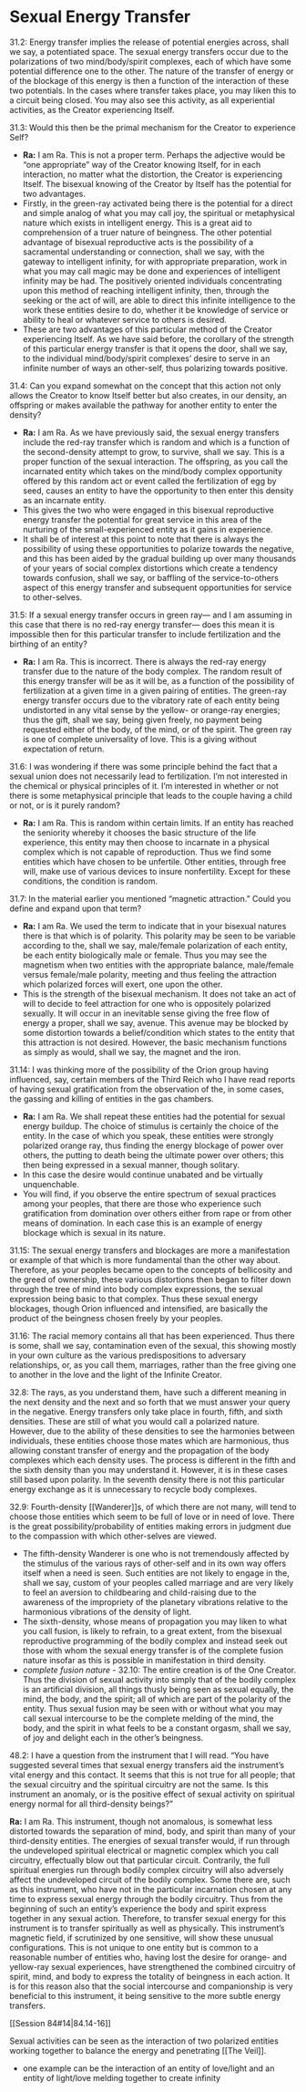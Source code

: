 # Sexual Energy Transfer
31.2: Energy transfer implies the release of potential energies across, shall we say, a potentiated space. The sexual energy transfers occur due to the polarizations of two mind/body/spirit complexes, each of which have some potential difference one to the other. The nature of the transfer of energy or of the blockage of this energy is then a function of the interaction of these two potentials. In the cases where transfer takes place, you may liken this to a circuit being closed. You may also see this activity, as all experiential activities, as the Creator experiencing Itself.

31.3: Would this then be the primal mechanism for the Creator to experience Self?
- **Ra:** I am Ra. This is not a proper term. Perhaps the adjective would be “one appropriate” way of the Creator knowing Itself, for in each interaction, no matter what the distortion, the Creator is experiencing Itself. The bisexual knowing of the Creator by Itself has the potential for two advantages.
- Firstly, in the green-ray activated being there is the potential for a direct and simple analog of what you may call joy, the spiritual or metaphysical nature which exists in intelligent energy. This is a great aid to comprehension of a truer nature of beingness. The other potential advantage of bisexual reproductive acts is the possibility of a sacramental understanding or connection, shall we say, with the gateway to intelligent infinity, for with appropriate preparation, work in what you may call magic may be done and experiences of intelligent infinity may be had. The positively oriented individuals concentrating upon this method of reaching intelligent infinity, then, through the seeking or the act of will, are able to direct this infinite intelligence to the work these entities desire to do, whether it be knowledge of service or ability to heal or whatever service to others is desired.
- These are two advantages of this particular method of the Creator experiencing Itself. As we have said before, the corollary of the strength of this particular energy transfer is that it opens the door, shall we say, to the individual mind/body/spirit complexes’ desire to serve in an infinite number of ways an other-self, thus polarizing towards positive.

31.4: Can you expand somewhat on the concept that this action not only allows the Creator to know Itself better but also creates, in our density, an offspring or makes available the pathway for another entity to enter the density?
- **Ra:** I am Ra. As we have previously said, the sexual energy transfers include the red-ray transfer which is random and which is a function of the second-density attempt to grow, to survive, shall we say. This is a proper function of the sexual interaction. The offspring, as you call the incarnated entity which takes on the mind/body complex opportunity offered by this random act or event called the fertilization of egg by seed, causes an entity to have the opportunity to then enter this density as an incarnate entity.
- This gives the two who were engaged in this bisexual reproductive energy transfer the potential for great service in this area of the nurturing of the small-experienced entity as it gains in experience.
- It shall be of interest at this point to note that there is always the possibility of using these opportunities to polarize towards the negative, and this has been aided by the gradual building up over many thousands of your years of social complex distortions which create a tendency towards confusion, shall we say, or baffling of the service-to-others aspect of this energy transfer and subsequent opportunities for service to other-selves.

31.5: If a sexual energy transfer occurs in green ray— and I am assuming in this case that there is no red-ray energy transfer— does this mean it is impossible then for this particular transfer to include fertilization and the birthing of an entity?
- **Ra:** I am Ra. This is incorrect. There is always the red-ray energy transfer due to the nature of the body complex. The random result of this energy transfer will be as it will be, as a function of the possibility of fertilization at a given time in a given pairing of entities. The green-ray energy transfer occurs due to the vibratory rate of each entity being undistorted in any vital sense by the yellow- or orange-ray energies; thus the gift, shall we say, being given freely, no payment being requested either of the body, of the mind, or of the spirit. The green ray is one of complete universality of love. This is a giving without expectation of return.

31.6: I was wondering if there was some principle behind the fact that a sexual union does not necessarily lead to fertilization. I’m not interested in the chemical or physical principles of it. I’m interested in whether or not there is some metaphysical principle that leads to the couple having a child or not, or is it purely random?
- **Ra:** I am Ra. This is random within certain limits. If an entity has reached the seniority whereby it chooses the basic structure of the life experience, this entity may then choose to incarnate in a physical complex which is not capable of reproduction. Thus we find some entities which have chosen to be unfertile. Other entities, through free will, make use of various devices to insure nonfertility. Except for these conditions, the condition is random.

31.7: In the material earlier you mentioned “magnetic attraction.” Could you define and expand upon that term?
- **Ra:** I am Ra. We used the term to indicate that in your bisexual natures there is that which is of polarity. This polarity may be seen to be variable according to the, shall we say, male/female polarization of each entity, be each entity biologically male or female. Thus you may see the magnetism when two entities with the appropriate balance, male/female versus female/male polarity, meeting and thus feeling the attraction which polarized forces will exert, one upon the other.
- This is the strength of the bisexual mechanism. It does not take an act of will to decide to feel attraction for one who is oppositely polarized sexually. It will occur in an inevitable sense giving the free flow of energy a proper, shall we say, avenue. This avenue may be blocked by some distortion towards a belief/condition which states to the entity that this attraction is not desired. However, the basic mechanism functions as simply as would, shall we say, the magnet and the iron.

31.14: I was thinking more of the possibility of the Orion group having influenced, say, certain members of the Third Reich who I have read reports of having sexual gratification from the observation of the, in some cases, the gassing and killing of entities in the gas chambers.
- **Ra:** I am Ra. We shall repeat these entities had the potential for sexual energy buildup. The choice of stimulus is certainly the choice of the entity. In the case of which you speak, these entities were strongly polarized orange ray, thus finding the energy blockage of power over others, the putting to death being the ultimate power over others; this then being expressed in a sexual manner, though solitary.
- In this case the desire would continue unabated and be virtually unquenchable.
- You will find, if you observe the entire spectrum of sexual practices among your peoples, that there are those who experience such gratification from domination over others either from rape or from other means of domination. In each case this is an example of energy blockage which is sexual in its nature.

31.15: The sexual energy transfers and blockages are more a manifestation or example of that which is more fundamental than the other way about. Therefore, as your peoples became open to the concepts of bellicosity and the greed of ownership, these various distortions then began to filter down through the tree of mind into body complex expressions, the sexual expression being basic to that complex. Thus these sexual energy blockages, though Orion influenced and intensified, are basically the product of the beingness chosen freely by your peoples.

31.16: The racial memory contains all that has been experienced. Thus there is some, shall we say, contamination even of the sexual, this showing mostly in your own culture as the various predispositions to adversary relationships, or, as you call them, marriages, rather than the free giving one to another in the love and the light of the Infinite Creator.

32.8: The rays, as you understand them, have such a different meaning in the next density and the next and so forth that we must answer your query in the negative. Energy transfers only take place in fourth, fifth, and sixth densities. These are still of what you would call a polarized nature. However, due to the ability of these densities to see the harmonies between individuals, these entities choose those mates which are harmonious, thus allowing constant transfer of energy and the propagation of the body complexes which each density uses. The process is different in the fifth and the sixth density than you may understand it. However, it is in these cases still based upon polarity. In the seventh density there is not this particular energy exchange as it is unnecessary to recycle body complexes.

32.9: Fourth-density [[Wanderer]]s, of which there are not many, will tend to choose those entities which seem to be full of love or in need of love. There is the great possibility/probability of entities making errors in judgment due to the compassion with which other-selves are viewed.
- The fifth-density Wanderer is one who is not tremendously affected by the stimulus of the various rays of other-self and in its own way offers itself when a need is seen. Such entities are not likely to engage in the, shall we say, custom of your peoples called marriage and are very likely to feel an aversion to childbearing and child-raising due to the awareness of the impropriety of the planetary vibrations relative to the harmonious vibrations of the density of light.
- The sixth-density, whose means of propagation you may liken to what you call fusion, is likely to refrain, to a great extent, from the bisexual reproductive programming of the bodily complex and instead seek out those with whom the sexual energy transfer is of the complete fusion nature insofar as this is possible in manifestation in third density.
- *complete fusion nature* - 32.10: The entire creation is of the One Creator. Thus the division of sexual activity into simply that of the bodily complex is an artificial division, all things thusly being seen as sexual equally, the mind, the body, and the spirit; all of which are part of the polarity of the entity. Thus sexual fusion may be seen with or without what you may call sexual intercourse to be the complete melding of the mind, the body, and the spirit in what feels to be a constant orgasm, shall we say, of joy and delight each in the other’s beingness.

48.2: I have a question from the instrument that I will read. “You have suggested several times that sexual energy transfers aid the instrument’s vital energy and this contact. It seems that this is not true for all people; that the sexual circuitry and the spiritual circuitry are not the same. Is this instrument an anomaly, or is the positive effect of sexual activity on spiritual energy normal for all third-density beings?”

**Ra:** I am Ra. This instrument, though not anomalous, is somewhat less distorted towards the separation of mind, body, and spirit than many of your third-density entities. The energies of sexual transfer would, if run through the undeveloped spiritual electrical or magnetic complex which you call circuitry, effectually blow out that particular circuit. Contrarily, the full spiritual energies run through bodily complex circuitry will also adversely affect the undeveloped circuit of the bodily complex. Some there are, such as this instrument, who have not in the particular incarnation chosen at any time to express sexual energy through the bodily circuitry. Thus from the beginning of such an entity’s experience the body and spirit express together in any sexual action. Therefore, to transfer sexual energy for this instrument is to transfer spiritually as well as physically. This instrument’s magnetic field, if scrutinized by one sensitive, will show these unusual configurations. This is not unique to one entity but is common to a reasonable number of entities who, having lost the desire for orange- and yellow-ray sexual experiences, have strengthened the combined circuitry of spirit, mind, and body to express the totality of beingness in each action. It is for this reason also that the social intercourse and companionship is very beneficial to this instrument, it being sensitive to the more subtle energy transfers.

[[Session 84#14|84.14-16]]

Sexual activities can be seen as the interaction of two polarized entities working together to balance the energy and penetrating [[The Veil]].
- one example can be the interaction of an entity of love/light and an entity of light/love melding together to create infinity